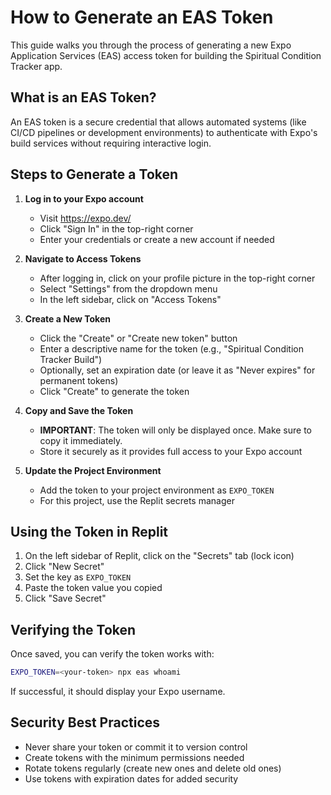 # How to Generate an EAS Token

This guide walks you through the process of generating a new Expo Application Services (EAS) access token for building the Spiritual Condition Tracker app.

## What is an EAS Token?

An EAS token is a secure credential that allows automated systems (like CI/CD pipelines or development environments) to authenticate with Expo's build services without requiring interactive login.

## Steps to Generate a Token

1. **Log in to your Expo account**
   - Visit https://expo.dev/
   - Click "Sign In" in the top-right corner
   - Enter your credentials or create a new account if needed

2. **Navigate to Access Tokens**
   - After logging in, click on your profile picture in the top-right corner
   - Select "Settings" from the dropdown menu
   - In the left sidebar, click on "Access Tokens"

3. **Create a New Token**
   - Click the "Create" or "Create new token" button
   - Enter a descriptive name for the token (e.g., "Spiritual Condition Tracker Build")
   - Optionally, set an expiration date (or leave it as "Never expires" for permanent tokens)
   - Click "Create" to generate the token

4. **Copy and Save the Token**
   - **IMPORTANT**: The token will only be displayed once. Make sure to copy it immediately.
   - Store it securely as it provides full access to your Expo account

5. **Update the Project Environment**
   - Add the token to your project environment as `EXPO_TOKEN`
   - For this project, use the Replit secrets manager

## Using the Token in Replit

1. On the left sidebar of Replit, click on the "Secrets" tab (lock icon)
2. Click "New Secret"
3. Set the key as `EXPO_TOKEN`
4. Paste the token value you copied
5. Click "Save Secret"

## Verifying the Token

Once saved, you can verify the token works with:

```bash
EXPO_TOKEN=<your-token> npx eas whoami
```

If successful, it should display your Expo username.

## Security Best Practices

- Never share your token or commit it to version control
- Create tokens with the minimum permissions needed
- Rotate tokens regularly (create new ones and delete old ones)
- Use tokens with expiration dates for added security